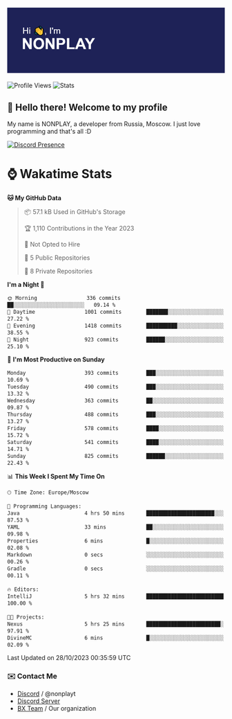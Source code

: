 ![Discord Presence](./header.png)
<br></br>
![Profile Views](https://komarev.com/ghpvc/?username=NONPLAYT&color=blue&style=for-the-badge)
![Stats](https://img.shields.io/badge/0%25-OPTIMIZED-orange?style=for-the-badge)


## :wave: Hello there! Welcome to my profile

My name is NONPLAY, a developer from Russia, Moscow. I just love programming and that's all :D

[![Discord Presence](https://lanyard.cnrad.dev/api/597087584090587177?showDisplayName=true)](https://discord.com/users/597087584090587177) 

# ⌚ Wakatime Stats

<!--START_SECTION:waka-->
**🐱 My GitHub Data** 

> 📦 57.1 kB Used in GitHub's Storage 
 > 
> 🏆 1,110 Contributions in the Year 2023
 > 
> 🚫 Not Opted to Hire
 > 
> 📜 5 Public Repositories 
 > 
> 🔑 8 Private Repositories 
 > 
**I'm a Night 🦉** 

```text
🌞 Morning                336 commits         ██░░░░░░░░░░░░░░░░░░░░░░░   09.14 % 
🌆 Daytime                1001 commits        ███████░░░░░░░░░░░░░░░░░░   27.22 % 
🌃 Evening                1418 commits        ██████████░░░░░░░░░░░░░░░   38.55 % 
🌙 Night                  923 commits         ██████░░░░░░░░░░░░░░░░░░░   25.10 % 
```
📅 **I'm Most Productive on Sunday** 

```text
Monday                   393 commits         ███░░░░░░░░░░░░░░░░░░░░░░   10.69 % 
Tuesday                  490 commits         ███░░░░░░░░░░░░░░░░░░░░░░   13.32 % 
Wednesday                363 commits         ██░░░░░░░░░░░░░░░░░░░░░░░   09.87 % 
Thursday                 488 commits         ███░░░░░░░░░░░░░░░░░░░░░░   13.27 % 
Friday                   578 commits         ████░░░░░░░░░░░░░░░░░░░░░   15.72 % 
Saturday                 541 commits         ████░░░░░░░░░░░░░░░░░░░░░   14.71 % 
Sunday                   825 commits         ██████░░░░░░░░░░░░░░░░░░░   22.43 % 
```


📊 **This Week I Spent My Time On** 

```text
🕑︎ Time Zone: Europe/Moscow

💬 Programming Languages: 
Java                     4 hrs 50 mins       ██████████████████████░░░   87.53 % 
YAML                     33 mins             ██░░░░░░░░░░░░░░░░░░░░░░░   09.98 % 
Properties               6 mins              █░░░░░░░░░░░░░░░░░░░░░░░░   02.08 % 
Markdown                 0 secs              ░░░░░░░░░░░░░░░░░░░░░░░░░   00.26 % 
Gradle                   0 secs              ░░░░░░░░░░░░░░░░░░░░░░░░░   00.11 % 

🔥 Editors: 
IntelliJ                 5 hrs 32 mins       █████████████████████████   100.00 % 

🐱‍💻 Projects: 
Nexus                    5 hrs 25 mins       ████████████████████████░   97.91 % 
DivineMC                 6 mins              █░░░░░░░░░░░░░░░░░░░░░░░░   02.09 % 
```


 Last Updated on 28/10/2023 00:35:59 UTC
<!--END_SECTION:waka-->

### ✉️ Contact Me

- [Discord](https://discord.com/users/597087584090587177) / @nonplayt
- [Discord Server](https://discord.gg/p7cxhw7E2M)
- [BX Team](https://github.com/BX-Team) / Our organization
